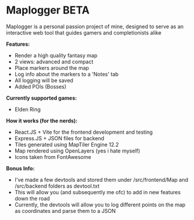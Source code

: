 # Maplogger BETA

Maplogger is a personal passion project of mine, designed to serve as an interactive web tool that guides gamers and completionists alike

**Features:**
- Render a high quality fantasy map
- 2 views: advanced and compact
- Place markers around the map
- Log info about the markers to a 'Notes' tab
- All logging will be saved
- Added POIs (Bosses)

**Currently supported games:**
- Elden Ring

**How it works (for the nerds):**
- React.JS + Vite for the frontend development and testing
- Express.JS + JSON files for backend
- Tiles generated using MapTiler Engine 12.2
- Map rendered using OpenLayers (yes i hate myself)
- Icons taken from FontAwesome

**Bonus Info:**
- I've made a few devtools and stored them under /src/frontend/Map and /src/backend folders as devtool.txt
- This will allow you (and subsequently me ofc) to add in new features down the road
- Currently, the devtools will allow you to log different points on the map as coordinates and parse them to a JSON
